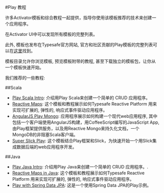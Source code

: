 #Play 教程

许多Activator模板和综合教程一起提供，指导你使用该模板推荐的技术来创建一个应用程序。

在Activator UI中可以发现所有模板的完整列表。

此外, 模板也发布在Typesafe官方网站, 官方和社区贡献的Play模板的完整列表可以在[这里](https://typesafe.com/activator/templates#filter:play)找到。

模板目录允许你浏览模板, 预览模板附带的教程, 甚至下载独立的模板包，让你从一个模板快速开始。

我们推荐的一些教程:

##Scala
* [Play Scala Intro](https://typesafe.com/activator/template/play-scala-intro): 介绍用Play Scala来创建一个简单的 CRUD 应用程序。
* [Reactive Maps](https://typesafe.com/activator/template/reactive-maps): 这个模板和教程展示如何Typesafe Reactive Platform 用来实现可扩展的, 弹性的, 响应式事件驱动应用程序。
* [AngularJS Play Mongo](https://typesafe.com/activator/template/modern-web-template): 应用程序展示如何构建一个现代web应用程序, 其中包括一个客户端使用AngularJS构建，用CoffeeScript编写的JavaScript App, 由Play框架提供服务，以及用Reactive Mongo来持久化文档，一个MongoDB的非阻塞Scala客户端。
* [Super Slick Play](https://typesafe.com/activator/template/play-slick): 这个模板结合Play框架和Slick，为快速开始一个用Slick集成数据后端的web应用程序开发。


##Java
* [Play Java Intro](https://typesafe.com/activator/template/play-java-intro-reactive-platform-15v01): 介绍用Play Java来创建一个简单的 CRUD 应用程序。.
* [Reactive Maps in Java](https://typesafe.com/activator/template/reactive-maps-java): 这个模板和教程展示如何Typesafe Reactive Platform 用来实现可扩展的, 弹性的, 响应式事件驱动应用程序。
* [Play with Spring Data JPA](https://typesafe.com/activator/template/play-spring-data-jpa): 这是一个使用Spring Data JPA的Play示例。 